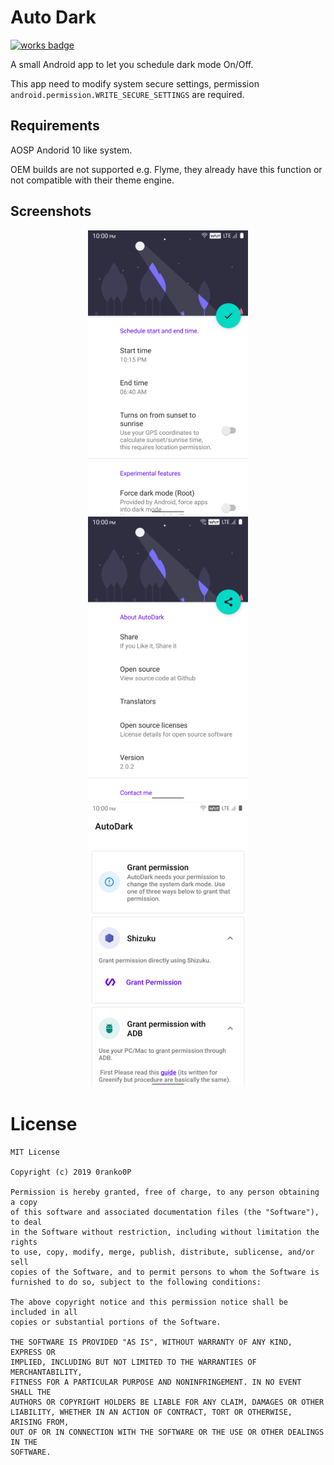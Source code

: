 Auto Dark
======
[![works badge](https://cdn.jsdelivr.net/gh/nikku/works-on-my-machine@v0.2.0/badge.svg)][project_link]

A small Android app to let you schedule dark mode On/Off.

This app need to modify system secure settings, permission ``` android.permission.WRITE_SECURE_SETTINGS``` are required.

## Requirements
AOSP Andorid 10 like system.

OEM builds are not supported e.g. Flyme,
they already have this function or not compatible with their theme engine.

## Screenshots
<p align="middle">
    <img src="https://raw.githubusercontent.com/0ranko0P/AutoDark/master/fastlane/metadata/android/en-US/images/phoneScreenshots/1.png" width="256" />
    <img src="https://raw.githubusercontent.com/0ranko0P/AutoDark/master/fastlane/metadata/android/en-US/images/phoneScreenshots/2.png" width="256" />
    <img src="https://raw.githubusercontent.com/0ranko0P/AutoDark/master/fastlane/metadata/android/en-US/images/phoneScreenshots/3.png" width="256" />
</>

# License

	MIT License
	
	Copyright (c) 2019 0ranko0P
	
	Permission is hereby granted, free of charge, to any person obtaining a copy
	of this software and associated documentation files (the "Software"), to deal
	in the Software without restriction, including without limitation the rights
	to use, copy, modify, merge, publish, distribute, sublicense, and/or sell
	copies of the Software, and to permit persons to whom the Software is
	furnished to do so, subject to the following conditions:
	
	The above copyright notice and this permission notice shall be included in all
	copies or substantial portions of the Software.
	
	THE SOFTWARE IS PROVIDED "AS IS", WITHOUT WARRANTY OF ANY KIND, EXPRESS OR
	IMPLIED, INCLUDING BUT NOT LIMITED TO THE WARRANTIES OF MERCHANTABILITY,
	FITNESS FOR A PARTICULAR PURPOSE AND NONINFRINGEMENT. IN NO EVENT SHALL THE
	AUTHORS OR COPYRIGHT HOLDERS BE LIABLE FOR ANY CLAIM, DAMAGES OR OTHER
	LIABILITY, WHETHER IN AN ACTION OF CONTRACT, TORT OR OTHERWISE, ARISING FROM,
	OUT OF OR IN CONNECTION WITH THE SOFTWARE OR THE USE OR OTHER DEALINGS IN THE
	SOFTWARE.
	
[project_link]: https://github.com/0ranko0P/AutoDark
